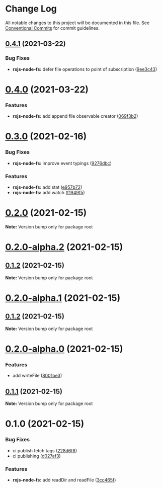 # Change Log

All notable changes to this project will be documented in this file.
See [Conventional Commits](https://conventionalcommits.org) for commit guidelines.

## [0.4.1](https://github.com/ckapps/rxjs-node-js/compare/v0.4.0...v0.4.1) (2021-03-22)


### Bug Fixes

* **rxjs-node-fs:** defer file operations to point of subscription ([9ee3c43](https://github.com/ckapps/rxjs-node-js/commit/9ee3c43277decd3cf7eed00ae2b30b508b6d1c69))





# [0.4.0](https://github.com/ckapps/rxjs-node-js/compare/v0.3.0...v0.4.0) (2021-03-22)


### Features

* **rxjs-node-fs:** add append file observable creator ([069f3b2](https://github.com/ckapps/rxjs-node-js/commit/069f3b2a42c3dca602853b455d0d7f59dcfced72))





# [0.3.0](https://github.com/ckapps/rxjs-node-js/compare/v0.2.0...v0.3.0) (2021-02-16)


### Bug Fixes

* **rxjs-node-fs:** improve event typings ([9276dbc](https://github.com/ckapps/rxjs-node-js/commit/9276dbce29b27768d3d2423fdb0a66b8cc83e7fc))


### Features

* **rxjs-node-fs:** add stat ([e957b72](https://github.com/ckapps/rxjs-node-js/commit/e957b72dbbbbc077168f41de589062d45cc67e62))
* **rxjs-node-fs:** add watch ([f1949f5](https://github.com/ckapps/rxjs-node-js/commit/f1949f566f4e53a7d431377294dd3396fb01522a))





# [0.2.0](https://github.com/ckapps/rxjs-node-js/compare/v0.2.0-alpha.2...v0.2.0) (2021-02-15)

**Note:** Version bump only for package root





# [0.2.0-alpha.2](https://github.com/ckapps/rxjs-node-js/compare/v0.2.0-alpha.1...v0.2.0-alpha.2) (2021-02-15)



## [0.1.2](https://github.com/ckapps/rxjs-node-js/compare/v0.1.1...v0.1.2) (2021-02-15)

**Note:** Version bump only for package root





# [0.2.0-alpha.1](https://github.com/ckapps/rxjs-node-js/compare/v0.2.0-alpha.0...v0.2.0-alpha.1) (2021-02-15)

## [0.1.2](https://github.com/ckapps/rxjs-node-js/compare/v0.1.1...v0.1.2) (2021-02-15)

**Note:** Version bump only for package root

# [0.2.0-alpha.0](https://github.com/ckapps/rxjs-node-js/compare/v0.1.1...v0.2.0-alpha.0) (2021-02-15)

### Features

- add writeFile ([8001be3](https://github.com/ckapps/rxjs-node-js/commit/8001be3d064071cbb64b8d5757218041ed2633bd))

## [0.1.1](https://github.com/ckapps/rxjs-node-js/compare/v0.1.0...v0.1.1) (2021-02-15)

**Note:** Version bump only for package root

# 0.1.0 (2021-02-15)

### Bug Fixes

- ci publish fetch tags ([228d6f8](https://github.com/ckapps/rxjs-node-js/commit/228d6f85a0e0613a132db7277cd596ff883bc766))
- ci publishing ([d027af3](https://github.com/ckapps/rxjs-node-js/commit/d027af3b38df5383614a419a06eaca0e144e0c4f))

### Features

- **rxjs-node-fs:** add readDir and readFile ([3cc465f](https://github.com/ckapps/rxjs-node-js/commit/3cc465fb7216f8c8c8ddcf27d4e71e1c744de05f))
